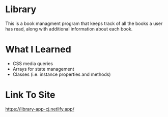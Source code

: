 # Library
This is a book managment program that keeps track of all the books a user has read, along with additional information about each book.

# What I Learned

* CSS media queries
* Arrays for state management
* Classes (i.e. instance properties and methods)

# Link To Site

https://library-app-cj.netlify.app/
